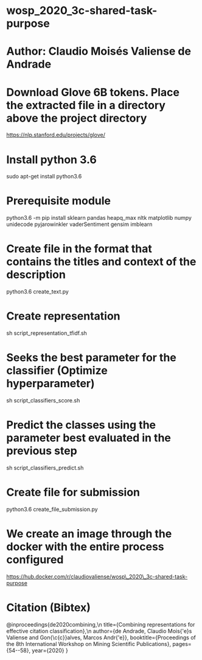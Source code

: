 # wosp_2020_3c-shared-task-purpose

# Author: Claudio Moisés Valiense de Andrade

# Download Glove 6B tokens. Place the extracted file in a directory above the project directory
https://nlp.stanford.edu/projects/glove/

# Install python 3.6
sudo apt-get install python3.6

# Prerequisite module
python3.6 -m pip install sklearn pandas heapq_max nltk matplotlib numpy unidecode pyjarowinkler vaderSentiment gensim imblearn

# Create file in the format that contains the titles and context of the description
python3.6 create_text.py

# Create representation
sh script_representation_tfidf.sh 

# Seeks the best parameter for the classifier (Optimize hyperparameter)
sh script_classifiers_score.sh 

# Predict the classes using the parameter best evaluated in the previous step
sh script_classifiers_predict.sh

# Create file for submission
python3.6 create_file_submission.py

# We create an image through the docker with the entire process configured
https://hub.docker.com/r/claudiovaliense/wosp\_2020\_3c-shared-task-purpose

# Citation (Bibtex)
@inproceedings{de2020combining,\n
  title={Combining representations for effective citation classification},\n
  author={de Andrade, Claudio Mois{\'e}s Valiense and Gon{\c{c}}alves, Marcos Andr{\'e}},
  booktitle={Proceedings of the 8th International Workshop on Mining Scientific Publications},
  pages={54--58},
  year={2020}
}
